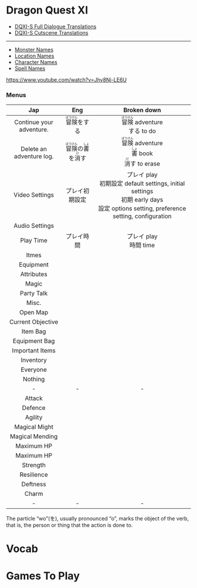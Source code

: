 # Dragon Quest XI
- [DQXI-S Full Dialogue Translations](https://docs.google.com/spreadsheets/d/1QEsDkfFBLGZtDkybJefVQZ35wSFewPCNfTBJRpyMR5Y/edit#gid=2128872957)
- [DQXI-S Cutscene Translations](https://docs.google.com/spreadsheets/d/1QEsDkfFBLGZtDkybJefVQZ35wSFewPCNfTBJRpyMR5Y/edit#gid=2128872957)

---

- [Monster Names](https://www.nexusmods.com/dragonquestxi/articles/7)
- [Location Names](https://www.nexusmods.com/dragonquestxi/articles/8)
- [Character Names](https://www.nexusmods.com/dragonquestxi/articles/12)
- [Spell Names](https://www.nexusmods.com/dragonquestxi/articles/6)

https://www.youtube.com/watch?v=Jhy8Nj-LE6U

### Menus

|Jap|Eng|Broken down
|:-:|:-:|:-:
|Continue your adventure.|<ruby>冒<rt>ぼう</rt>険<rt>けん</rt></ruby>をする|<ruby>冒<rt>ぼう</rt>険<rt>けん</rt></ruby> adventure<br>する to do
|Delete an adventure log.|<ruby>冒<rt>ぼう</rt>険<rt>けん</rt></ruby>の<ruby>書<rt>しょ</rt></ruby>を<ruby>消<rt>け</rt></ruby>す|<ruby>冒<rt>ぼう</rt>険<rt>けん</rt></ruby> adventure<br><ruby>書<rt>しょ</rt></ruby> book<br><ruby>消<rt>け</rt></ruby>す to erase
|Video Settings|プレイ初期設定|プレイ play<br>初期設定 default settings, initial settings<br>初期 early days<br>設定 options setting, preference setting, configuration 
|Audio Settings|
|Play Time|プレイ時間|プレイ play<br>時間 time<br>
|Itmes||
|Equipment||
|Attributes||
|Magic||
|Party Talk||
|Misc.||
|Open Map||
|Current Objective||
|Item Bag||
|Equipment Bag||
|Important Items||
|Inventory||
|Everyone||
|Nothing||
|-|-|-
|Attack||
|Defence||
|Agility||
|Magical Might||
|Magical Mending||
|Maximum HP||
|Maximum HP||
|Strength||
|Resilience||
|Deftness||
|Charm||
|-|-|-



The particle “wo”(を), usually pronounced “o”, marks the object of the verb, that is, the person or thing that the action is done to.


# Vocab

# Games To Play

